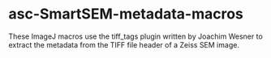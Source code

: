 # asc-SmartSEM-metadata-macros
These ImageJ macros use the tiff_tags plugin written by Joachim Wesner to extract the metadata from the TIFF file header of a Zeiss SEM image. 
